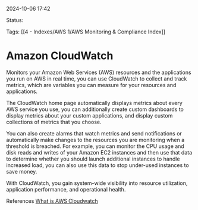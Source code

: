 2024-10-06 17:42

Status:

Tags:
[[4 - Indexes/AWS 1/AWS Monitoring & Compliance Index]]
# Amazon CloudWatch


Monitors your Amazon Web Services (AWS) resources and the applications you run on AWS in real time, you can use CloudWatch to collect and track metrics, which are variables you can measure for your resources and applications.

The CloudWatch home page automatically displays metrics about every AWS service you use, you can additionally create custom dashboards to display metrics about your custom applications, and display custom collections of metrics that you choose.

You can also create alarms that watch metrics and send notifications or automatically make changes to the resources you are monitoring when a threshold is breached. For example, you can monitor the CPU usage and disk reads and writes of your Amazon EC2 instances and then use that data to determine whether you should launch additional instances to handle increased load, you can also use this data to stop under-used instances to save money.

With CloudWatch, you gain system-wide visibility into resource utilization, application performance, and operational health.

References 
[What is AWS Cloudwatch](https://docs.aws.amazon.com/AmazonCloudWatch/latest/monitoring/WhatIsCloudWatch.html)